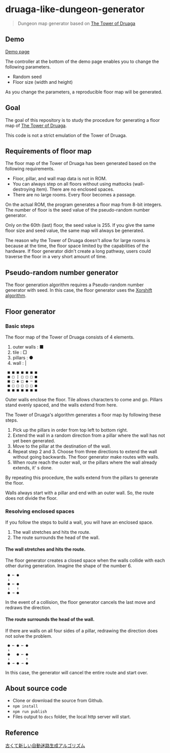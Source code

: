 # druaga-like-dungeon-generator

> Dungeon map generator based on [The Tower of Druaga](https://en.wikipedia.org/wiki/The_Tower_of_Druaga)

## Demo

[Demo page](https://masatomakino.github.io/druaga-like-dungeon-generator/)

The controller at the bottom of the demo page enables you to change the following parameters.

- Random seed
- Floor size (width and height)

As you change the parameters, a reproducible floor map will be generated.

## Goal

The goal of this repository is to study the procedure for generating a floor map of [The Tower of Druaga](https://en.wikipedia.org/wiki/The_Tower_of_Druaga).

This code is not a strict emulation of the Tower of Druaga.

## Requirements of floor map

The floor map of the Tower of Druaga has been generated based on the following requirements.

- Floor, pillar, and wall map data is not in ROM.
- You can always step on all floors without using mattocks (wall-destroying item). There are no enclosed spaces.
- There are no large rooms. Every floor becomes a passage.

On the actual ROM, the program generates a floor map from 8-bit integers. The number of floor is the seed value of the pseudo-random number generator.

Only on the 60th (last) floor, the seed value is 255. If you give the same floor size and seed value, the same map will always be generated.

The reason why the Tower of Druaga doesn't allow for large rooms is because at the time, the floor space limited by the capabilities of the hardware.
If floor generator didn't create a long pathway, users could traverse the floor in a very short amount of time.

## Pseudo-random number generator

The floor generation algorithm requires a Pseudo-random number generator with seed.
In this case, the floor generator uses the [Xorshift algorithm](https://crocro.com/write/js_sample/?act=vw_itm&itm=xorshift).

## Floor generator

### Basic steps

The floor map of the Tower of Druaga consists of 4 elements.

1. outer walls : ■️
1. tile : □
1. pillars : ●
1. wall : |

```
 ■ ■ ■ ■ ■ ■ ■
 ■ □ | □ □ □ ■
 ■ □ ● □ ● ─ ■
 ■ □ □ □ □ □ ■
 ■ ■ ■ ■ ■ ■ ■
```

Outer walls enclose the floor.
Tile allows characters to come and go.
Pillars stand evenly spaced, and the walls extend from here.

The Tower of Druaga's algorithm generates a floor map by following these steps.

1. Pick up the pillars in order from top left to bottom right.
2. Extend the wall in a random direction from a pillar where the wall has not yet been generated.
3. Move to the pillar at the destination of the wall.
4. Repeat step 2 and 3. Choose from three directions to extend the wall without going backwards. The floor generator make routes with walls.
5. When route reach the outer wall, or the pillars where the wall already extends, it' s done.

By repeating this procedure, the walls extend from the pillars to generate the floor.

Walls always start with a pillar and end with an outer wall. So, the route does not divide the floor.

### Resolving enclosed spaces

If you follow the steps to build a wall, you will have an enclosed space.

1. The wall stretches and hits the route.
1. The route surrounds the head of the wall.

#### The wall stretches and hits the route.

The floor generator creates a closed space when the walls collide with each other during generation.
Imagine the shape of the number 6.

```
 ● ← ●
 ↓
 ● ← ●
 ↓   ↑
 ● → ●
```

In the event of a collision, the floor generator cancels the last move and redraws the direction.

#### The route surrounds the head of the wall.

If there are walls on all four sides of a pillar, redrawing the direction does not solve the problem.

```
 ● ← ● ← ●
 ↓
 ●   ● ← ●
 ↓       ↑
 ● → ● → ●
```

In this case, the generator will cancel the entire route and start over.

## About source code

- Clone or download the source from Github.
- `npm install`
- `npm run publish`
- Files output to `docs` folder, the local http server will start.

## Reference

[古くて新しい自動迷路生成アルゴリズム](https://yaneurao.hatenadiary.com/entries/2013/01/25)
